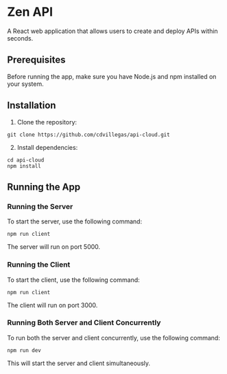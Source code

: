 # Zen API
A React web application that allows users to create and deploy APIs within seconds.

## Prerequisites

Before running the app, make sure you have Node.js and npm installed on your system.

## Installation

1. Clone the repository:
```
git clone https://github.com/cdvillegas/api-cloud.git
```
2. Install dependencies:
```
cd api-cloud
npm install
```

## Running the App

### Running the Server

To start the server, use the following command:
```
npm run client
```
The server will run on port 5000.

### Running the Client

To start the client, use the following command:
```
npm run client
```
The client will run on port 3000.

### Running Both Server and Client Concurrently

To run both the server and client concurrently, use the following command:
```
npm run dev
```
This will start the server and client simultaneously.
